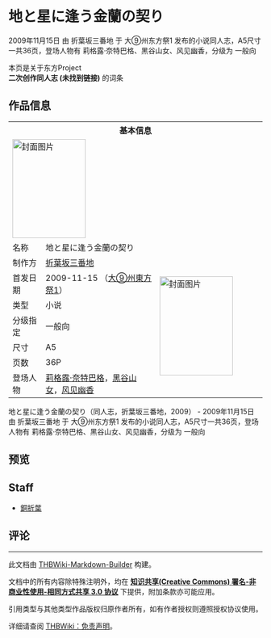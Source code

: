 # 地と星に逢う金蘭の契り

<!-- source html: G:\repos\THBWiki-Markdown-Builder\THBWikiMarkdown\Temp\main\9\99\ns0%3A%E5%9C%B0%E3%81%A8%E6%98%9F%E3%81%AB%E9%80%A2%E3%81%86%E9%87%91%E8%98%AD%E3%81%AE%E5%A5%91%E3%82%8A.html -->

2009年11月15日 由 折葉坂三番地 于 大⑨州东方祭1 发布的小说同人志，A5尺寸一共36页，登场人物有 莉格露·奈特巴格、黑谷山女、风见幽香，分级为 一般向

本页是关于东方Project  
 **二次创作同人志 (未找到链接)** 的词条
## 作品信息

<table><tbody><tr><th colspan="3">基本信息</th></tr><tr><td class="cover-artwork-mobile" colspan="2"><a href="./文件-地と星に逢う金蘭の契り封面.png.md" class="image" title="封面图片"><img alt="封面图片" src="https://upload.thwiki.cc/thumb/e/e2/%E5%9C%B0%E3%81%A8%E6%98%9F%E3%81%AB%E9%80%A2%E3%81%86%E9%87%91%E8%98%AD%E3%81%AE%E5%A5%91%E3%82%8A%E5%B0%81%E9%9D%A2.png/145px-%E5%9C%B0%E3%81%A8%E6%98%9F%E3%81%AB%E9%80%A2%E3%81%86%E9%87%91%E8%98%AD%E3%81%AE%E5%A5%91%E3%82%8A%E5%B0%81%E9%9D%A2.png" decoding="async" loading="lazy" width="145" height="196" srcset="https://upload.thwiki.cc/thumb/e/e2/%E5%9C%B0%E3%81%A8%E6%98%9F%E3%81%AB%E9%80%A2%E3%81%86%E9%87%91%E8%98%AD%E3%81%AE%E5%A5%91%E3%82%8A%E5%B0%81%E9%9D%A2.png/217px-%E5%9C%B0%E3%81%A8%E6%98%9F%E3%81%AB%E9%80%A2%E3%81%86%E9%87%91%E8%98%AD%E3%81%AE%E5%A5%91%E3%82%8A%E5%B0%81%E9%9D%A2.png 1.5x, https://upload.thwiki.cc/thumb/e/e2/%E5%9C%B0%E3%81%A8%E6%98%9F%E3%81%AB%E9%80%A2%E3%81%86%E9%87%91%E8%98%AD%E3%81%AE%E5%A5%91%E3%82%8A%E5%B0%81%E9%9D%A2.png/289px-%E5%9C%B0%E3%81%A8%E6%98%9F%E3%81%AB%E9%80%A2%E3%81%86%E9%87%91%E8%98%AD%E3%81%AE%E5%A5%91%E3%82%8A%E5%B0%81%E9%9D%A2.png 2x" data-file-width="560" data-file-height="758"></a></td>
</tr><tr><td class="label">名称</td><td colspan="2"> 地と星に逢う金蘭の契り </td></tr><tr><td class="label">制作方</td><td><a href="./折葉坂三番地.md" title="折葉坂三番地">折葉坂三番地</a></td><td class="cover-artwork" rowspan="7" style="min-width:196px;"><a href="./文件-地と星に逢う金蘭の契り封面.png.md" class="image" title="封面图片"><img alt="封面图片" src="https://upload.thwiki.cc/thumb/e/e2/%E5%9C%B0%E3%81%A8%E6%98%9F%E3%81%AB%E9%80%A2%E3%81%86%E9%87%91%E8%98%AD%E3%81%AE%E5%A5%91%E3%82%8A%E5%B0%81%E9%9D%A2.png/145px-%E5%9C%B0%E3%81%A8%E6%98%9F%E3%81%AB%E9%80%A2%E3%81%86%E9%87%91%E8%98%AD%E3%81%AE%E5%A5%91%E3%82%8A%E5%B0%81%E9%9D%A2.png" decoding="async" loading="lazy" width="145" height="196" srcset="https://upload.thwiki.cc/thumb/e/e2/%E5%9C%B0%E3%81%A8%E6%98%9F%E3%81%AB%E9%80%A2%E3%81%86%E9%87%91%E8%98%AD%E3%81%AE%E5%A5%91%E3%82%8A%E5%B0%81%E9%9D%A2.png/217px-%E5%9C%B0%E3%81%A8%E6%98%9F%E3%81%AB%E9%80%A2%E3%81%86%E9%87%91%E8%98%AD%E3%81%AE%E5%A5%91%E3%82%8A%E5%B0%81%E9%9D%A2.png 1.5x, https://upload.thwiki.cc/thumb/e/e2/%E5%9C%B0%E3%81%A8%E6%98%9F%E3%81%AB%E9%80%A2%E3%81%86%E9%87%91%E8%98%AD%E3%81%AE%E5%A5%91%E3%82%8A%E5%B0%81%E9%9D%A2.png/289px-%E5%9C%B0%E3%81%A8%E6%98%9F%E3%81%AB%E9%80%A2%E3%81%86%E9%87%91%E8%98%AD%E3%81%AE%E5%A5%91%E3%82%8A%E5%B0%81%E9%9D%A2.png 2x" data-file-width="560" data-file-height="758"></a></td>
</tr><tr><td class="label">首发日期</td><td>2009-11-15&#160;（<a href="/展会作品列表?e=%E5%A4%A7%E2%91%A8%E5%B7%9E%E4%B8%9C%E6%96%B9%E7%A5%AD%231">大⑨州東方祭1</a>）</td></tr><tr><td class="label">类型</td><td>小说</td></tr><tr><td class="label">分级指定</td><td>一般向</td></tr><tr><td class="label">尺寸</td><td>A5</td></tr><tr><td class="label">页数</td><td>36P</td></tr><tr><td class="label">登场人物</td><td><a href="./莉格露·奈特巴格.md" title="莉格露·奈特巴格">莉格露·奈特巴格</a>，<a href="./黑谷山女.md" title="黑谷山女">黑谷山女</a>，<a href="./风见幽香.md" title="风见幽香">风见幽香</a></td></tr></tbody></table>

地と星に逢う金蘭の契り（同人志，折葉坂三番地，2009） - 2009年11月15日 由 折葉坂三番地 于 大⑨州东方祭1 发布的小说同人志，A5尺寸一共36页，登场人物有 莉格露·奈特巴格、黑谷山女、风见幽香，分级为 一般向
## 预览
## Staff
- [銅折葉](./銅折葉.md)

## 评论




---

此文档由 [THBWiki-Markdown-Builder](https://github.com/Delsin-Yu/THBWiki-Markdown-Builder) 构建。

文档中的所有内容除特殊注明外，均在 [**知识共享(Creative Commons) 署名-非商业性使用-相同方式共享 3.0 协议**](https://creativecommons.org/licenses/by-sa/3.0/deed.zh-hans) 下提供，附加条款亦可能应用。

引用类型与其他类型作品版权归原作者所有，如有作者授权则遵照授权协议使用。

详细请查阅 [THBWiki：免责声明](https://thbwiki.cc/THBWiki:%E5%85%8D%E8%B4%A3%E5%A3%B0%E6%98%8E)。


